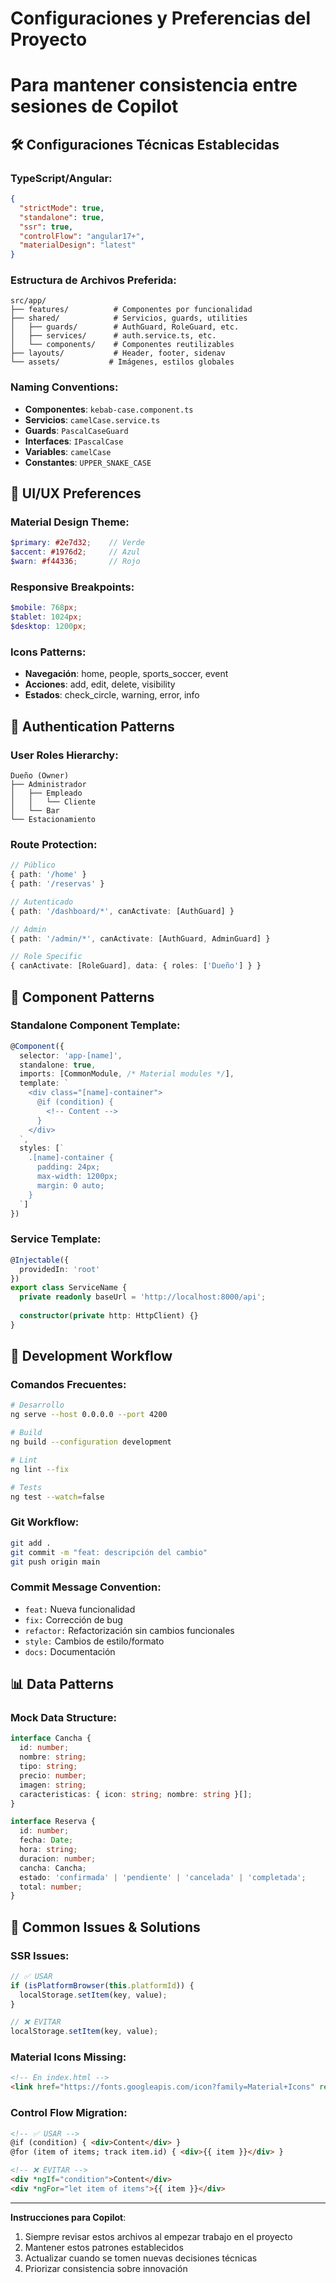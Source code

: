 # Configuraciones y Preferencias del Proyecto
# Para mantener consistencia entre sesiones de Copilot

## 🛠 Configuraciones Técnicas Establecidas

### TypeScript/Angular:
```json
{
  "strictMode": true,
  "standalone": true,
  "ssr": true,
  "controlFlow": "angular17+",
  "materialDesign": "latest"
}
```

### Estructura de Archivos Preferida:
```
src/app/
├── features/          # Componentes por funcionalidad
├── shared/            # Servicios, guards, utilities
│   ├── guards/        # AuthGuard, RoleGuard, etc.
│   ├── services/      # auth.service.ts, etc.
│   └── components/    # Componentes reutilizables
├── layouts/           # Header, footer, sidenav
└── assets/           # Imágenes, estilos globales
```

### Naming Conventions:
- **Componentes**: `kebab-case.component.ts`
- **Servicios**: `camelCase.service.ts`  
- **Guards**: `PascalCaseGuard`
- **Interfaces**: `IPascalCase`
- **Variables**: `camelCase`
- **Constantes**: `UPPER_SNAKE_CASE`

## 🎨 UI/UX Preferences

### Material Design Theme:
```scss
$primary: #2e7d32;    // Verde
$accent: #1976d2;     // Azul
$warn: #f44336;       // Rojo
```

### Responsive Breakpoints:
```scss
$mobile: 768px;
$tablet: 1024px;
$desktop: 1200px;
```

### Icons Patterns:
- **Navegación**: home, people, sports_soccer, event
- **Acciones**: add, edit, delete, visibility
- **Estados**: check_circle, warning, error, info

## 🔐 Authentication Patterns

### User Roles Hierarchy:
```
Dueño (Owner)
├── Administrador
│   ├── Empleado
│   │   └── Cliente
│   └── Bar
└── Estacionamiento
```

### Route Protection:
```typescript
// Público
{ path: '/home' }
{ path: '/reservas' }

// Autenticado
{ path: '/dashboard/*', canActivate: [AuthGuard] }

// Admin
{ path: '/admin/*', canActivate: [AuthGuard, AdminGuard] }

// Role Specific  
{ canActivate: [RoleGuard], data: { roles: ['Dueño'] } }
```

## 📱 Component Patterns

### Standalone Component Template:
```typescript
@Component({
  selector: 'app-[name]',
  standalone: true,
  imports: [CommonModule, /* Material modules */],
  template: `
    <div class="[name]-container">
      @if (condition) {
        <!-- Content -->
      }
    </div>
  `,
  styles: [`
    .[name]-container {
      padding: 24px;
      max-width: 1200px;
      margin: 0 auto;
    }
  `]
})
```

### Service Template:
```typescript
@Injectable({
  providedIn: 'root'
})
export class ServiceName {
  private readonly baseUrl = 'http://localhost:8000/api';
  
  constructor(private http: HttpClient) {}
}
```

## 🚀 Development Workflow

### Comandos Frecuentes:
```bash
# Desarrollo
ng serve --host 0.0.0.0 --port 4200

# Build
ng build --configuration development

# Lint
ng lint --fix

# Tests
ng test --watch=false
```

### Git Workflow:
```bash
git add .
git commit -m "feat: descripción del cambio"
git push origin main
```

### Commit Message Convention:
- `feat:` Nueva funcionalidad
- `fix:` Corrección de bug
- `refactor:` Refactorización sin cambios funcionales
- `style:` Cambios de estilo/formato
- `docs:` Documentación

## 📊 Data Patterns

### Mock Data Structure:
```typescript
interface Cancha {
  id: number;
  nombre: string;
  tipo: string;
  precio: number;
  imagen: string;
  caracteristicas: { icon: string; nombre: string }[];
}

interface Reserva {
  id: number;
  fecha: Date;
  hora: string;
  duracion: number;
  cancha: Cancha;
  estado: 'confirmada' | 'pendiente' | 'cancelada' | 'completada';
  total: number;
}
```

## 🐛 Common Issues & Solutions

### SSR Issues:
```typescript
// ✅ USAR
if (isPlatformBrowser(this.platformId)) {
  localStorage.setItem(key, value);
}

// ❌ EVITAR
localStorage.setItem(key, value);
```

### Material Icons Missing:
```html
<!-- En index.html -->
<link href="https://fonts.googleapis.com/icon?family=Material+Icons" rel="stylesheet">
```

### Control Flow Migration:
```html
<!-- ✅ USAR -->
@if (condition) { <div>Content</div> }
@for (item of items; track item.id) { <div>{{ item }}</div> }

<!-- ❌ EVITAR -->
<div *ngIf="condition">Content</div>
<div *ngFor="let item of items">{{ item }}</div>
```

---
**Instrucciones para Copilot**:
1. Siempre revisar estos archivos al empezar trabajo en el proyecto
2. Mantener estos patrones establecidos
3. Actualizar cuando se tomen nuevas decisiones técnicas
4. Priorizar consistencia sobre innovación
